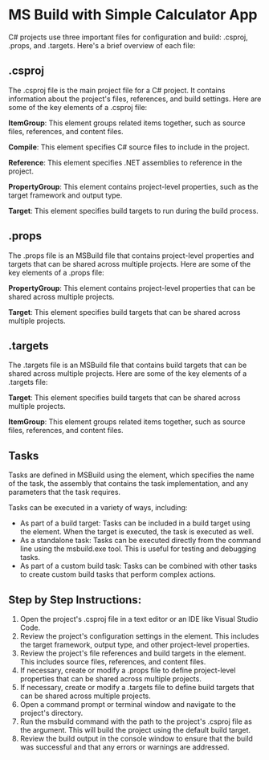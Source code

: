 # MS Build with Simple Calculator App
C# projects use three important files for configuration and build: .csproj, .props, and .targets. Here's a brief overview of each file:

## .csproj

The .csproj file is the main project file for a C# project. It contains information about the project's files, references, and build settings. Here are some of the key elements of a .csproj file:

**ItemGroup**: This element groups related items together, such as source files, references, and content files.<br>

**Compile**: This element specifies C# source files to include in the project.<br>

**Reference**: This element specifies .NET assemblies to reference in the project.<br>

**PropertyGroup**: This element contains project-level properties, such as the target framework and output type.<br>

**Target**: This element specifies build targets to run during the build process.
## .props
The .props file is an MSBuild file that contains project-level properties and targets that can be shared across multiple projects. Here are some of the key elements of a .props file:

**PropertyGroup**: This element contains project-level properties that can be shared across multiple projects.<br>

**Target**: This element specifies build targets that can be shared across multiple projects.

## .targets

The .targets file is an MSBuild file that contains build targets that can be shared across multiple projects. Here are some of the key elements of a .targets file:

**Target**: This element specifies build targets that can be shared across multiple projects.<br>

**ItemGroup**: This element groups related items together, such as source files, references, and content files.

##  Tasks
Tasks are defined in MSBuild using the <Task> element, which specifies the name of the task, the assembly that contains the task implementation, and any parameters that the task requires.

Tasks can be executed in a variety of ways, including:

- As part of a build target: Tasks can be included in a build target using the <Task> element. When the target is executed, the task is executed as well.
- As a standalone task: Tasks can be executed directly from the command line using the msbuild.exe tool. This is useful for testing and debugging tasks.
- As part of a custom build task: Tasks can be combined with other tasks to create custom build tasks that perform complex actions.

## Step by Step Instructions:
1. Open the project's .csproj file in a text editor or an IDE like Visual Studio Code.
2. Review the project's configuration settings in the <PropertyGroup> element. This includes the target framework, output type, and other project-level properties.
3. Review the project's file references and build targets in the <ItemGroup> element. This includes source files, references, and content files.
4. If necessary, create or modify a .props file to define project-level properties that can be shared across multiple projects.
5. If necessary, create or modify a .targets file to define build targets that can be shared across multiple projects.
6. Open a command prompt or terminal window and navigate to the project's directory.
7. Run the msbuild command with the path to the project's .csproj file as the argument. This will build the project using the default build target.
9. Review the build output in the console window to ensure that the build was successful and that any errors or warnings are addressed.